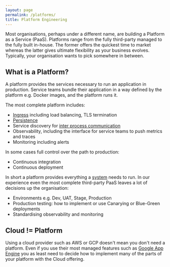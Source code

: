 ```yaml
---
layout: page
permalink: /platforms/
title: Platform Engineering
---
```


Most organisations, perhaps under a different name, are building a Platform as a Service (PaaS).
Platforms range from the fully third-party managed to the fully built in-house. The former offers
the quickest time to market whereas the latter gives ultimate flexibility as your business evolves.
Typically, your organisation wants to pick somewhere in between.

## What is a Platform?

A platform provides the services necessary to run an application in production. Service teams bundle their 
application in a way defined by the platform e.g. Docker images, and the platform runs it. 

The most complete platform includes:

* [Ingress](./systems.md#system-ingress) including load balancing, TLS termination
* [Persistence](./systems.md#persistence-technology)
* Service discovery for [inter process communication](./systems.md#inter-process-communication)
* Observability, including the interface for service teams to push metrics and traces
* Monitoring including alerts

In some cases full control over the path to production:

* Continuous integration
* Continuous deployment

In short a platform provides everything a [system](./systems.md) needs to run.
In our experience even the most complete third-party PaaS leaves a lot of decisions up the organisation:

* Environments e.g. Dev, UAT, Stage, Production
* Production testing: how to implement or use Canarying or Blue-Green deployments
* Standardising observability and monitoring

## Cloud != Platform

Using a cloud provider such as AWS or GCP doesn't mean you don't need a platform. Even if you use their most
managed features such as [Google App Engine](https://cloud.google.com/appengine) you as least need to decide
how to implement many of the parts of your platform with the Cloud offering.




